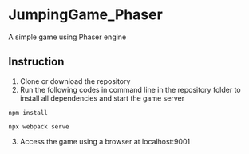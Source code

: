 # JumpingGame_Phaser
A simple game using Phaser engine

## Instruction

1. Clone or download the repository
2. Run the following codes in command line in the repository folder to install all dependencies and start the game server
```
npm install
```
```
npx webpack serve
```
3. Access the game using a browser at localhost:9001
